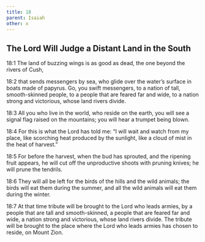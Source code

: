 ```yaml
---
title: 18
parent: Isaiah
other: x
---
```


## The Lord Will Judge a Distant Land in the South

<a name="18:1">18:1</a> The land of buzzing wings is as good as dead,
the one beyond the rivers of Cush,

<a name="18:2">18:2</a> that sends messengers by sea,
who glide over the water’s surface in boats made of papyrus.
Go, you swift messengers,
to a nation of tall, smooth-skinned people,
to a people that are feared far and wide,
to a nation strong and victorious,
whose land rivers divide.

<a name="18:3">18:3</a> All you who live in the world,
who reside on the earth,
you will see a signal flag raised on the mountains;
you will hear a trumpet being blown.

<a name="18:4">18:4</a> For this is what the Lord has told me:
“I will wait and watch from my place,
like scorching heat produced by the sunlight,
like a cloud of mist in the heat of harvest.”

<a name="18:5">18:5</a> For before the harvest, when the bud has sprouted,
and the ripening fruit appears,
he will cut off the unproductive shoots with pruning knives;
he will prune the tendrils.

<a name="18:6">18:6</a> They will all be left for the birds of the hills
and the wild animals;
the birds will eat them during the summer,
and all the wild animals will eat them during the winter.

<a name="18:7">18:7</a> At that time
tribute will be brought to the Lord who leads armies,
by a people that are tall and smooth-skinned,
a people that are feared far and wide,
a nation strong and victorious,
whose land rivers divide.
The tribute will be brought to the place where the Lord who leads armies has chosen to reside, on Mount Zion.